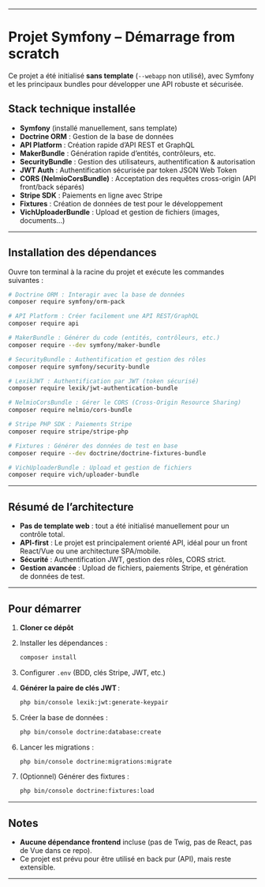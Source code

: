 

---

# Projet Symfony – Démarrage from scratch

Ce projet a été initialisé **sans template** (`--webapp` non utilisé), avec Symfony et les principaux bundles pour développer une API robuste et sécurisée.

## Stack technique installée

* **Symfony** (installé manuellement, sans template)
* **Doctrine ORM** : Gestion de la base de données
* **API Platform** : Création rapide d’API REST et GraphQL
* **MakerBundle** : Génération rapide d’entités, contrôleurs, etc.
* **SecurityBundle** : Gestion des utilisateurs, authentification & autorisation
* **JWT Auth** : Authentification sécurisée par token JSON Web Token
* **CORS (NelmioCorsBundle)** : Acceptation des requêtes cross-origin (API front/back séparés)
* **Stripe SDK** : Paiements en ligne avec Stripe
* **Fixtures** : Création de données de test pour le développement
* **VichUploaderBundle** : Upload et gestion de fichiers (images, documents...)

---

## Installation des dépendances

Ouvre ton terminal à la racine du projet et exécute les commandes suivantes :

```bash
# Doctrine ORM : Interagir avec la base de données
composer require symfony/orm-pack

# API Platform : Créer facilement une API REST/GraphQL
composer require api

# MakerBundle : Générer du code (entités, contrôleurs, etc.)
composer require --dev symfony/maker-bundle

# SecurityBundle : Authentification et gestion des rôles
composer require symfony/security-bundle

# LexikJWT : Authentification par JWT (token sécurisé)
composer require lexik/jwt-authentication-bundle

# NelmioCorsBundle : Gérer le CORS (Cross-Origin Resource Sharing)
composer require nelmio/cors-bundle

# Stripe PHP SDK : Paiements Stripe
composer require stripe/stripe-php

# Fixtures : Générer des données de test en base
composer require --dev doctrine/doctrine-fixtures-bundle

# VichUploaderBundle : Upload et gestion de fichiers
composer require vich/uploader-bundle
```

---

## Résumé de l’architecture

* **Pas de template web** : tout a été initialisé manuellement pour un contrôle total.
* **API-first** : Le projet est principalement orienté API, idéal pour un front React/Vue ou une architecture SPA/mobile.
* **Sécurité** : Authentification JWT, gestion des rôles, CORS strict.
* **Gestion avancée** : Upload de fichiers, paiements Stripe, et génération de données de test.

---

## Pour démarrer

1. **Cloner ce dépôt**
2. Installer les dépendances :

   ```bash
   composer install
   ```
3. Configurer `.env` (BDD, clés Stripe, JWT, etc.)
4. **Générer la paire de clés JWT** :

   ```bash
   php bin/console lexik:jwt:generate-keypair
   ```
5. Créer la base de données :

   ```bash
   php bin/console doctrine:database:create
   ```
6. Lancer les migrations :

   ```bash
   php bin/console doctrine:migrations:migrate
   ```
7. (Optionnel) Générer des fixtures :

   ```bash
   php bin/console doctrine:fixtures:load
   ```

---

## Notes

* **Aucune dépendance frontend** incluse (pas de Twig, pas de React, pas de Vue dans ce repo).
* Ce projet est prévu pour être utilisé en back pur (API), mais reste extensible.

---



